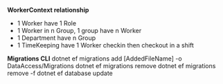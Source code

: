 ﻿**WorkerContext relationship**
- 1 Worker have 1 Role
- 1 Worker in n Group, 1 group have n Worker
- 1 Department have n Group
- 1 TimeKeeping have 1 Worker checkin then checkout in a shift

**Migrations CLI**
dotnet ef migrations add [AddedFileName] -o DataAccess/Migrations
dotnet ef migrations remove
dotnet ef migrations remove -f
dotnet ef database update